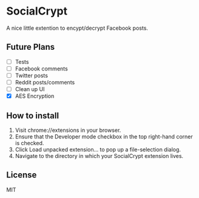 SocialCrypt
=====================
A nice little extention to encypt/decrypt Facebook posts.

Future Plans
-----
 - [ ] Tests
 - [ ] Facebook comments
 - [ ] Twitter posts
 - [ ] Reddit posts/comments
 - [ ] Clean up UI
 - [x] AES Encryption 

How to install
--------------
1. Visit chrome://extensions in your browser.
2. Ensure that the Developer mode checkbox in the top right-hand corner is checked.
3. Click Load unpacked extension… to pop up a file-selection dialog.
4. Navigate to the directory in which your SocialCrypt extension lives.

License
-------
MIT

